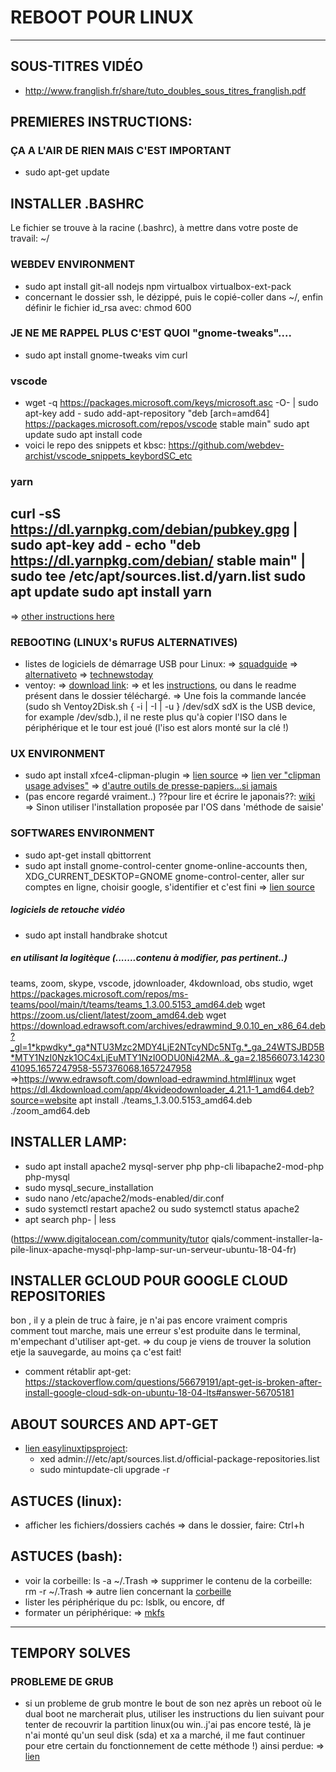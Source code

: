 # REBOOT POUR LINUX

---

## SOUS-TITRES VIDÉO
- http://www.franglish.fr/share/tuto_doubles_sous_titres_franglish.pdf

## PREMIERES INSTRUCTIONS: 
### ÇA A L'AIR DE RIEN MAIS C'EST IMPORTANT
- sudo apt-get update
## INSTALLER .BASHRC
Le fichier se trouve à la racine (.bashrc), à mettre dans votre poste de travail: ~/
### WEBDEV ENVIRONMENT
- sudo apt install git-all nodejs npm virtualbox virtualbox-ext-pack
- concernant le dossier ssh, le dézippé, puis le copié-coller dans ~/, enfin définir le fichier id_rsa avec: chmod 600
### JE NE ME RAPPEL PLUS C'EST QUOI "gnome-tweaks"....
- sudo apt install gnome-tweaks vim curl
### vscode
- wget -q https://packages.microsoft.com/keys/microsoft.asc -O- | sudo apt-key add -
sudo add-apt-repository "deb [arch=amd64] https://packages.microsoft.com/repos/vscode stable main"
sudo apt update
sudo apt install code
- voici le repo des snippets et kbsc: https://github.com/webdev-archist/vscode_snippets_keybordSC_etc

### yarn
curl -sS https://dl.yarnpkg.com/debian/pubkey.gpg | sudo apt-key add -
echo "deb https://dl.yarnpkg.com/debian/ stable main" | sudo tee /etc/apt/sources.list.d/yarn.list
sudo apt update
sudo apt install yarn
---
=> [other instructions here](https://www.how2shout.com/linux/3-ways-install-visual-studio-code-in-ubuntu-using-terminal/)
### REBOOTING (LINUX's RUFUS ALTERNATIVES)
- listes de logiciels de démarrage USB pour Linux:
=> [squadguide](https://squadguide.net/fr/rufus-alternatives-8-meilleurs-logiciels-de-demarrage-usb-pour-linux)
=> [alternativeto](https://alternativeto.net/software/rufus/?platform=linux)
=> [technewstoday](https://www.technewstoday.com/rufus-alternatives-linux-mac/)
- ventoy: 
=> [download link](https://alternativeto.net/software/rufus/?platform=linux): 
=> et les [instructions](https://squadguide.net/fr/rufus-alternatives-8-meilleurs-logiciels-de-demarrage-usb-pour-linux#8_Ventoy), ou dans le readme présent dans le dossier téléchargé.
=> Une fois la commande lancée (sudo sh Ventoy2Disk.sh { -i | -I | -u } /dev/sdX   sdX is the USB device, for example /dev/sdb.), il ne reste plus qu'à copier l'ISO dans le périphérique et le tour est joué (l'iso est alors monté sur la clé !)
### UX ENVIRONMENT
- sudo apt install xfce4-clipman-plugin 
=> [lien source](https://doc.ubuntu-fr.org/presse-papier)
=> [lien ver "clipman usage advises"](https://www.grimoire-command.es/2019/xfce4-clipman_usage.html)
=> [d'autre outils de presse-papiers...si jamais](https://www.google.com/search?q=xfce+clipman+comment+afficher+l%27historique&sxsrf=ALeKk02og3F03ALVxYdbMCQ3ukc8qSVKig%3A1621843303157&ei=Z12rYK6ACfTggweBiYLABA&oq=xfce+clipman+comment+afficher+l%27historique&gs_lcp=Cgdnd3Mtd2l6EAM6BwgAEEcQsANQ2fUXWNmaGGCunRhoBHACeACAAXmIAYkHkgEEMTAuMZgBAKABAaoBB2d3cy13aXrIAQjAAQE&sclient=gws-wiz&ved=0ahUKEwjuz9yP7eHwAhV08OAKHYGEAEgQ4dUDCA4&uact=5)
- (pas encore regardé vraiment..) ??pour lire et écrire le japonais??: [wiki](https://fr.wikibooks.org/wiki/Lire_et_%C3%A9crire_le_japonais_sous_Debian)
=> Sinon utiliser l'installation proposée par l'OS dans 'méthode de saisie'
### SOFTWARES ENVIRONMENT
- sudo apt-get install qbittorrent
- sudo apt install gnome-control-center gnome-online-accounts
then, XDG_CURRENT_DESKTOP=GNOME gnome-control-center, aller sur comptes en ligne, choisir google, s'identifier et c'est fini
=> [lien source](https://www.linuxuprising.com/2018/07/mounting-google-drive-on-xfce-or-mate.html)
##### logiciels de retouche vidéo
- sudo apt install handbrake shotcut 
##### en utilisant la logitèque (.......contenu à modifier, pas pertinent..)
teams, zoom, skype, vscode, jdownloader, 4kdownload, obs studio, 
wget https://packages.microsoft.com/repos/ms-teams/pool/main/t/teams/teams_1.3.00.5153_amd64.deb
wget https://zoom.us/client/latest/zoom_amd64.deb
wget https://download.edrawsoft.com/archives/edrawmind_9.0.10_en_x86_64.deb?_gl=1*kpwdky*_ga*NTU3Mzc2MDY4LjE2NTcyNDc5NTg.*_ga_24WTSJBD5B*MTY1NzI0Nzk1OC4xLjEuMTY1NzI0ODU0Ni42MA..&_ga=2.18566073.1423041095.1657247958-557376068.1657247958
=>https://www.edrawsoft.com/download-edrawmind.html#linux
wget https://dl.4kdownload.com/app/4kvideodownloader_4.21.1-1_amd64.deb?source=website
apt install ./teams_1.3.00.5153_amd64.deb ./zoom_amd64.deb 

## INSTALLER LAMP: 
- sudo apt install apache2 mysql-server php php-cli libapache2-mod-php php-mysql
- sudo mysql_secure_installation
- sudo nano /etc/apache2/mods-enabled/dir.conf
- sudo systemctl restart apache2
ou sudo systemctl status apache2
- apt search php- | less

(https://www.digitalocean.com/community/tutor qials/comment-installer-la-pile-linux-apache-mysql-php-lamp-sur-un-serveur-ubuntu-18-04-fr)


## INSTALLER GCLOUD POUR GOOGLE CLOUD REPOSITORIES

bon , il y a plein de truc à faire, je n'ai pas encore vraiment compris comment tout marche, mais une erreur s'est produite dans le terminal, m'empechant d'utiliser apt-get.
=> du coup je viens de trouver la solution etje la sauvegarde, au moins ça c'est fait!
- comment rétablir apt-get: https://stackoverflow.com/questions/56679191/apt-get-is-broken-after-install-google-cloud-sdk-on-ubuntu-18-04-lts#answer-56705181

## ABOUT SOURCES AND APT-GET
- [lien easylinuxtipsproject](]https://easylinuxtipsproject.blogspot.com/p/sources.html): 
    - xed admin:///etc/apt/sources.list.d/official-package-repositories.list
    - sudo mintupdate-cli upgrade -r


## ASTUCES (linux):
- afficher les fichiers/dossiers cachés => dans le dossier, faire: Ctrl+h
## ASTUCES (bash):
- voir la corbeille: ls -a ~/.Trash
=> supprimer le contenu de la corbeille: rm -r ~/.Trash
=> autre lien concernant la [corbeille](https://forum.ubuntu-fr.org/viewtopic.php?id=12650)
- lister les périphérique du pc: lsblk, ou encore, df
- formater un périphérique:
=> [mkfs](https://www.malekal.com/mkfs-formater-et-creer-un-systeme-de-fichiers-ext4-ntfs-fat-sur-linux/)

---

## TEMPORY SOLVES
### PROBLEME DE GRUB

- si un probleme de grub montre le bout de son nez après un reboot où le dual boot ne marcherait plus, utiliser les instructions du lien suivant pour tenter de recouvrir la partition linux(ou win..j'ai pas encore testé, là je n'ai monté qu'un seul disk (sda) et xa a marché, il me faut continuer pour etre certain du fonctionnement de cette méthode !) ainsi perdue: 
=> [lien](https://www.howtogeek.com/114884/how-to-repair-grub2-when-ubuntu-wont-boot/)







